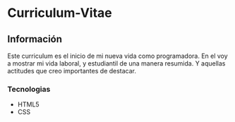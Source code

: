 # Curriculum-Vitae
## Información

Este curriculum es el inicio de mi nueva vida como programadora. En el voy a mostrar mi vida laboral, y estudiantil de una manera resumida. Y aquellas actitudes que creo importantes de destacar.

### Tecnologias

- HTML5
- CSS

